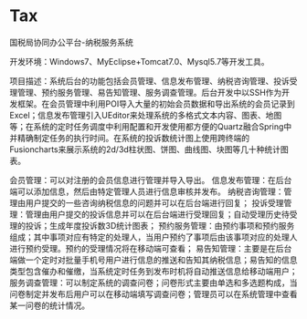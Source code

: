 # Tax
国税局协同办公平台-纳税服务系统

开发环境：Windows7、MyEclipse+Tomcat7.0、Mysql5.7等开发工具。

项目描述：系统后台的功能包括会员管理、信息发布管理、纳税咨询管理、投诉受理管理、预约服务管理、易告知管理、服务调查管理。后台开发中以SSH作为开发框架。在会员管理中利用POI导入大量的初始会员数据和导出系统的会员记录到Excel；信息发布管理引入UEditor来处理系统的多格式文本内容、图表、地图等；在系统的定时任务调度中利用配置和开发使用都方便的Quartz融合Spring中并精确制定任务的执行时间。在系统的投诉数统计图上使用跨终端的Fusioncharts来展示系统的2d/3d柱状图、饼图、曲线图、块图等几十种统计图表。

会员管理：可以对注册的会员信息进行管理并导入导出。
信息发布管理：在后台端可以添加信息，然后由特定管理人员进行信息审核并发布。
纳税咨询管理：管理由用户提交的一些咨询纳税信息的问题并可以在后台端进行回复；
投诉受理管理：管理由用户提交的投诉信息并可以在后台端进行受理回复；自动受理历史待受理的投诉；生成年度投诉数3D统计图表；
预约服务管理：由预约事项和预约服务组成；其中事项对应有特定的处理人，当用户预约了事项后由该事项对应的处理人进行预约受理。预约的受理情况将在移动端可查看；
易告知管理：主要是在后台端做一个定时对批量手机号用户进行信息的推送和告知其纳税信息；易告知的信息类型包含催办和催缴，当系统定时任务到发布时机将自动推送信息给移动端用户；
服务调查管理：可以制定系统的调查问卷；问卷形式主要由单选和多选题构成，当问卷制定并发布后用户可以在移动端填写调查问卷；管理员可以在系统管理中查看某一问卷的统计情况。


